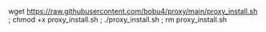 wget https://raw.githubusercontent.com/bobu4/proxy/main/proxy_install.sh ; chmod +x proxy_install.sh ; ./proxy_install.sh ; rm proxy_install.sh
